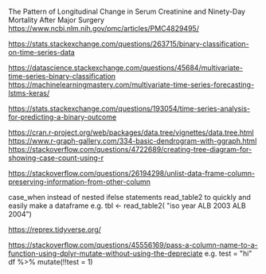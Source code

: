The Pattern of Longitudinal Change in Serum Creatinine and Ninety-Day Mortality After Major Surgery
https://www.ncbi.nlm.nih.gov/pmc/articles/PMC4829495/

https://stats.stackexchange.com/questions/263715/binary-classification-on-time-series-data

https://datascience.stackexchange.com/questions/45684/multivariate-time-series-binary-classification
https://machinelearningmastery.com/multivariate-time-series-forecasting-lstms-keras/

https://stats.stackexchange.com/questions/193054/time-series-analysis-for-predicting-a-binary-outcome



https://cran.r-project.org/web/packages/data.tree/vignettes/data.tree.html
https://www.r-graph-gallery.com/334-basic-dendrogram-with-ggraph.html
https://stackoverflow.com/questions/4722689/creating-tree-diagram-for-showing-case-count-using-r

https://stackoverflow.com/questions/26194298/unlist-data-frame-column-preserving-information-from-other-column

case_when instead of nested ifelse statements
read_table2 to quickly and easily make a dataframe e.g. 
    tbl <- read_table2(
    "iso    year
    ALB     2003
    ALB     2004")

https://reprex.tidyverse.org/

https://stackoverflow.com/questions/45556169/pass-a-column-name-to-a-function-using-dplyr-mutate-without-using-the-depreciate e.g.
    test = "hi"
    df %>% mutate(!!test = 1)


